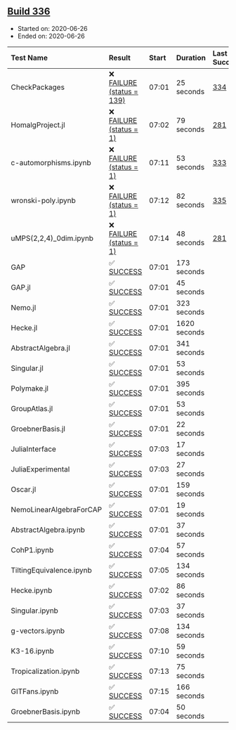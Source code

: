 ## [Build 336](https://oscarci.mathematik.uni-kl.de/job/oscar-stable/336/)

* Started on: 2020-06-26
* Ended on: 2020-06-26

| Test Name    | Result | Start | Duration | Last Success | First Failure |
|:-------------|:-------|:------|:---------|:-------------|:--------------|
| CheckPackages | ❌ [FAILURE (status = 139)](https://oscarci.mathematik.uni-kl.de/job/oscar-stable/336/artifact/logs/build-336/CheckPackages.log) | 07:01 | 25 seconds | [334](https://oscarci.mathematik.uni-kl.de/job/oscar-stable/334/) | [335](https://oscarci.mathematik.uni-kl.de/job/oscar-stable/335/) |
| HomalgProject.jl | ❌ [FAILURE (status = 1)](https://oscarci.mathematik.uni-kl.de/job/oscar-stable/336/artifact/logs/build-336/HomalgProject.jl.log) | 07:02 | 79 seconds | [281](https://oscarci.mathematik.uni-kl.de/job/oscar-stable/281/) | [282](https://oscarci.mathematik.uni-kl.de/job/oscar-stable/282/) |
| c-automorphisms.ipynb | ❌ [FAILURE (status = 1)](https://oscarci.mathematik.uni-kl.de/job/oscar-stable/336/artifact/logs/build-336/c-automorphisms.ipynb.log) | 07:11 | 53 seconds | [333](https://oscarci.mathematik.uni-kl.de/job/oscar-stable/333/) | [334](https://oscarci.mathematik.uni-kl.de/job/oscar-stable/334/) |
| wronski-poly.ipynb | ❌ [FAILURE (status = 1)](https://oscarci.mathematik.uni-kl.de/job/oscar-stable/336/artifact/logs/build-336/wronski-poly.ipynb.log) | 07:12 | 82 seconds | [335](https://oscarci.mathematik.uni-kl.de/job/oscar-stable/335/) | [336](https://oscarci.mathematik.uni-kl.de/job/oscar-stable/336/) |
| uMPS(2,2,4)_0dim.ipynb | ❌ [FAILURE (status = 1)](https://oscarci.mathematik.uni-kl.de/job/oscar-stable/336/artifact/logs/build-336/uMPS-2-2-4-_0dim.ipynb.log) | 07:14 | 48 seconds | [281](https://oscarci.mathematik.uni-kl.de/job/oscar-stable/281/) | [282](https://oscarci.mathematik.uni-kl.de/job/oscar-stable/282/) |
| GAP | ✅ [SUCCESS](https://oscarci.mathematik.uni-kl.de/job/oscar-stable/336/artifact/logs/build-336/GAP.log) | 07:01 | 173 seconds |  |  |
| GAP.jl | ✅ [SUCCESS](https://oscarci.mathematik.uni-kl.de/job/oscar-stable/336/artifact/logs/build-336/GAP.jl.log) | 07:01 | 45 seconds |  |  |
| Nemo.jl | ✅ [SUCCESS](https://oscarci.mathematik.uni-kl.de/job/oscar-stable/336/artifact/logs/build-336/Nemo.jl.log) | 07:01 | 323 seconds |  |  |
| Hecke.jl | ✅ [SUCCESS](https://oscarci.mathematik.uni-kl.de/job/oscar-stable/336/artifact/logs/build-336/Hecke.jl.log) | 07:01 | 1620 seconds |  |  |
| AbstractAlgebra.jl | ✅ [SUCCESS](https://oscarci.mathematik.uni-kl.de/job/oscar-stable/336/artifact/logs/build-336/AbstractAlgebra.jl.log) | 07:01 | 341 seconds |  |  |
| Singular.jl | ✅ [SUCCESS](https://oscarci.mathematik.uni-kl.de/job/oscar-stable/336/artifact/logs/build-336/Singular.jl.log) | 07:01 | 53 seconds |  |  |
| Polymake.jl | ✅ [SUCCESS](https://oscarci.mathematik.uni-kl.de/job/oscar-stable/336/artifact/logs/build-336/Polymake.jl.log) | 07:01 | 395 seconds |  |  |
| GroupAtlas.jl | ✅ [SUCCESS](https://oscarci.mathematik.uni-kl.de/job/oscar-stable/336/artifact/logs/build-336/GroupAtlas.jl.log) | 07:01 | 53 seconds |  |  |
| GroebnerBasis.jl | ✅ [SUCCESS](https://oscarci.mathematik.uni-kl.de/job/oscar-stable/336/artifact/logs/build-336/GroebnerBasis.jl.log) | 07:01 | 22 seconds |  |  |
| JuliaInterface | ✅ [SUCCESS](https://oscarci.mathematik.uni-kl.de/job/oscar-stable/336/artifact/logs/build-336/JuliaInterface.log) | 07:03 | 17 seconds |  |  |
| JuliaExperimental | ✅ [SUCCESS](https://oscarci.mathematik.uni-kl.de/job/oscar-stable/336/artifact/logs/build-336/JuliaExperimental.log) | 07:03 | 27 seconds |  |  |
| Oscar.jl | ✅ [SUCCESS](https://oscarci.mathematik.uni-kl.de/job/oscar-stable/336/artifact/logs/build-336/Oscar.jl.log) | 07:01 | 159 seconds |  |  |
| NemoLinearAlgebraForCAP | ✅ [SUCCESS](https://oscarci.mathematik.uni-kl.de/job/oscar-stable/336/artifact/logs/build-336/NemoLinearAlgebraForCAP.log) | 07:01 | 19 seconds |  |  |
| AbstractAlgebra.ipynb | ✅ [SUCCESS](https://oscarci.mathematik.uni-kl.de/job/oscar-stable/336/artifact/logs/build-336/AbstractAlgebra.ipynb.log) | 07:01 | 37 seconds |  |  |
| CohP1.ipynb | ✅ [SUCCESS](https://oscarci.mathematik.uni-kl.de/job/oscar-stable/336/artifact/logs/build-336/CohP1.ipynb.log) | 07:04 | 57 seconds |  |  |
| TiltingEquivalence.ipynb | ✅ [SUCCESS](https://oscarci.mathematik.uni-kl.de/job/oscar-stable/336/artifact/logs/build-336/TiltingEquivalence.ipynb.log) | 07:05 | 134 seconds |  |  |
| Hecke.ipynb | ✅ [SUCCESS](https://oscarci.mathematik.uni-kl.de/job/oscar-stable/336/artifact/logs/build-336/Hecke.ipynb.log) | 07:02 | 86 seconds |  |  |
| Singular.ipynb | ✅ [SUCCESS](https://oscarci.mathematik.uni-kl.de/job/oscar-stable/336/artifact/logs/build-336/Singular.ipynb.log) | 07:03 | 37 seconds |  |  |
| g-vectors.ipynb | ✅ [SUCCESS](https://oscarci.mathematik.uni-kl.de/job/oscar-stable/336/artifact/logs/build-336/g-vectors.ipynb.log) | 07:08 | 134 seconds |  |  |
| K3-16.ipynb | ✅ [SUCCESS](https://oscarci.mathematik.uni-kl.de/job/oscar-stable/336/artifact/logs/build-336/K3-16.ipynb.log) | 07:10 | 59 seconds |  |  |
| Tropicalization.ipynb | ✅ [SUCCESS](https://oscarci.mathematik.uni-kl.de/job/oscar-stable/336/artifact/logs/build-336/Tropicalization.ipynb.log) | 07:13 | 75 seconds |  |  |
| GITFans.ipynb | ✅ [SUCCESS](https://oscarci.mathematik.uni-kl.de/job/oscar-stable/336/artifact/logs/build-336/GITFans.ipynb.log) | 07:15 | 166 seconds |  |  |
| GroebnerBasis.ipynb | ✅ [SUCCESS](https://oscarci.mathematik.uni-kl.de/job/oscar-stable/336/artifact/logs/build-336/GroebnerBasis.ipynb.log) | 07:04 | 50 seconds |  |  |

